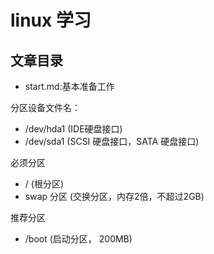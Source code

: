 # linux 学习

## 文章目录

- start.md:基本准备工作

分区设备文件名：

- /dev/hda1 (IDE硬盘接口)
- /dev/sda1 (SCSI 硬盘接口，SATA 硬盘接口)

必须分区

- / (根分区)
- swap 分区 (交换分区，内存2倍，不超过2GB)

推荐分区

- /boot (启动分区， 200MB)